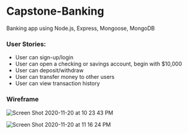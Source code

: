 # Capstone-Banking

Banking app using Node.js, Express, Mongoose, MongoDB


### User Stories:

* User can sign-up/login
* User can open a checking or savings account, begin with $10,000
* User can deposit/withdraw
* User can transfer money to other users
* User can view transaction history

### Wireframe

![Screen Shot 2020-11-20 at 10 23 43 PM](https://user-images.githubusercontent.com/73499055/99867865-16503f00-2b83-11eb-9182-e4b8e55fbcd2.png)



![Screen Shot 2020-11-20 at 11 16 24 PM](https://user-images.githubusercontent.com/73499055/99868238-75fc1980-2b86-11eb-97f2-3c7caeb3026f.png)
